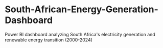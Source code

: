 # South-African-Energy-Generation-Dashboard
Power BI dashboard analyzing South Africa's electricity generation and renewable energy transition (2000-2024)
